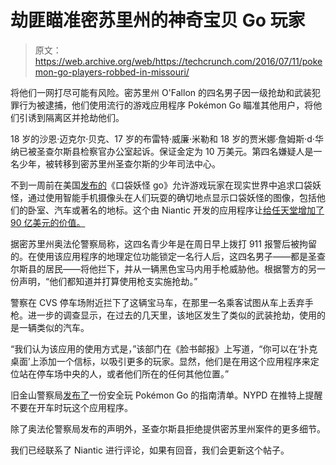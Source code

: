 # 劫匪瞄准密苏里州的神奇宝贝 Go 玩家 

> 原文：<https://web.archive.org/web/https://techcrunch.com/2016/07/11/pokemon-go-players-robbed-in-missouri/>

将他们一网打尽可能有风险。密苏里州 O'Fallon 的四名男子因一级抢劫和武装犯罪行为被逮捕，他们使用流行的游戏应用程序 Pokémon Go 瞄准其他用户，将他们引诱到隔离区并抢劫他们。

18 岁的沙恩·迈克尔·贝克、17 岁的布雷特·威廉·米勒和 18 岁的贾米娜·詹姆斯·d·华纳已被圣查尔斯县检察官办公室起诉。保证金定为 10 万美元。第四名嫌疑人是一名少年，被转移到密苏里州圣查尔斯的少年司法中心。

不到一周前在美国[发布的](https://web.archive.org/web/20221202104433/https://beta.techcrunch.com/2016/07/11/here-comes-the-pokemon-go-malware/)《口袋妖怪 go》允许游戏玩家在现实世界中追求口袋妖怪，通过使用智能手机摄像头在人们玩耍的确切地点显示口袋妖怪的图像，包括他们的卧室、汽车或著名的地标。这个由 Niantic 开发的应用程序让[给任天堂增加了 90 亿美元的价值。](https://web.archive.org/web/20221202104433/https://beta.techcrunch.com/2016/07/11/pokemon-go-adds-9b-to-nintendos-value-global-rollout-continues-this-week/)

据密苏里州奥法伦警察局称，这四名青少年是在周日早上拨打 911 报警后被拘留的。在使用该应用程序的地理定位功能锁定一名行人后，这四名男子——都是圣查尔斯县的居民——将他拦下，并从一辆黑色宝马内用手枪威胁他。根据警方的另一份声明，“他们都知道并打算使用枪支实施抢劫。”

警察在 CVS 停车场附近拦下了这辆宝马车，在那里一名乘客试图从车上丢弃手枪。进一步的调查显示，在过去的几天里，该地区发生了类似的武装抢劫，使用的是一辆类似的汽车。

“我们认为该应用的使用方式是，”该部门在《脸书邮报》上写道，“你可以在‘扑克桌面’上添加一个信标，以吸引更多的玩家。显然，他们是在用这个应用程序来定位站在停车场中央的人，或者他们所在的任何其他位置。”

旧金山警察局[发布了](https://web.archive.org/web/20221202104433/https://docs.google.com/document/d/1UaBFollamezYLeKKAGTchGlwyedP48kFzll7M98fiyI/pub)一份安全玩 Pokémon Go 的指南清单。NYPD 在推特上提醒不要在开车时玩这个应用程序。

除了奥法伦警察局发布的声明外，圣查尔斯县拒绝提供密苏里州案件的更多细节。

我们已经联系了 Niantic 进行评论，如果有回音，我们会更新这个帖子。